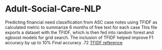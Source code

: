 # Adult-Social-Care-NLP
Predicting financial need classification from ASC case notes using TFIDF as calculated metric to summarize 6 months of free text for each case
This file exports a dataset with the TFIDF, which is then fed into random forest and xgboost models for grid search. The inclusion of TFIDF helped improve F1 accuracy by up to 10%
Final accuracy .72
[TFIDF reference](https://journals.lww.com/ccejournal/fulltext/2021/06000/impact_of_different_approaches_to_preparing_notes.7.aspx)
